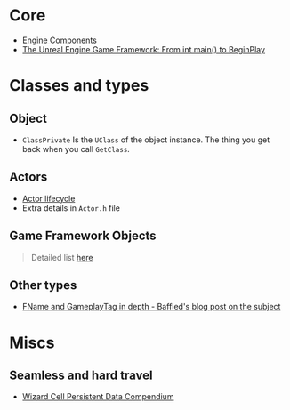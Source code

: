 # Core
- [Engine Components](https://dev.epicgames.com/community/learning/paths/0w/beginplay)
- [The Unreal Engine Game Framework: From int main() to BeginPlay](https://www.youtube.com/watch?v=IaU2Hue-ApI)

# Classes and types
## Object

- `ClassPrivate` Is the `UClass` of the object instance. The thing you get back when you call `GetClass`.

## Actors
- [Actor lifecycle](https://dev.epicgames.com/documentation/en-us/unreal-engine/unreal-engine-actor-lifecycle)
- Extra details in `Actor.h` file

## Game Framework Objects
> Detailed list [here](https://wizardcell.com/unreal/persistent-data/#gameframework-objects)

## Other types
- [FName and GameplayTag in depth - Baffled's blog post on the subject](https://itsbaffled.github.io/posts/UE/GameplayTags-And-FNames-In-Depth)

# Miscs
## Seamless and hard travel
- [Wizard Cell Persistent Data Compendium](https://wizardcell.com/unreal/persistent-data/#travel-seamless-vs-hard)
